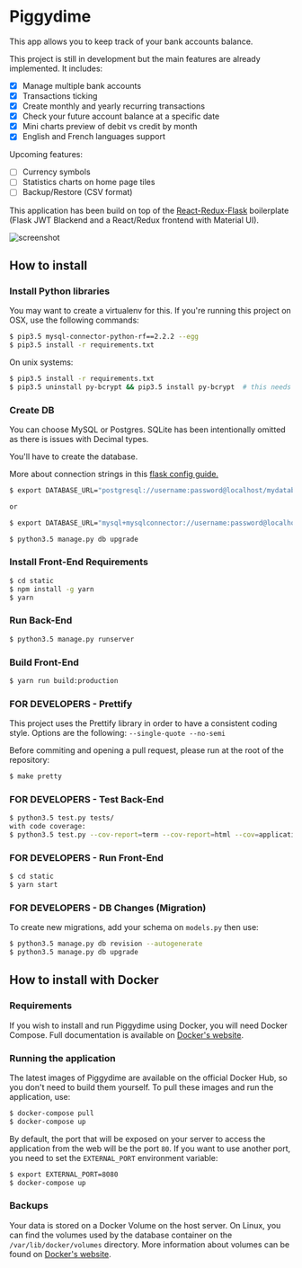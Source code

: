 # Piggydime #

This app allows you to keep track of your bank accounts balance.

This project is still in development but the main features are already implemented. It includes:

 * [x] Manage multiple bank accounts
 * [x] Transactions ticking
 * [x] Create monthly and yearly recurring transactions
 * [x] Check your future account balance at a specific date
 * [x] Mini charts preview of debit vs credit by month
 * [x] English and French languages support

 Upcoming features:

 * [ ] Currency symbols
 * [ ] Statistics charts on home page tiles
 * [ ] Backup/Restore (CSV format)

This application has been build on top of the [React-Redux-Flask](https://github.com/dternyak/React-Redux-Flask) boilerplate (Flask JWT Blackend and a React/Redux frontend with Material UI).

![screenshot](http://i.imgur.com/lemwdQQ.png)

## How to install

### Install Python libraries
You may want to create a virtualenv for this.
If you're running this project on OSX, use the following commands:
```sh
$ pip3.5 mysql-connector-python-rf==2.2.2 --egg
$ pip3.5 install -r requirements.txt
```
On unix systems:
```sh
$ pip3.5 install -r requirements.txt
$ pip3.5 uninstall py-bcrypt && pip3.5 install py-bcrypt  # this needs to be fixed
```

### Create DB

You can choose MySQL or Postgres.
SQLite has been intentionally omitted as there is issues with Decimal types.

You'll have to create the database.

More about connection strings in this [flask config guide.](http://flask-sqlalchemy.pocoo.org/2.1/config/)

```sh
$ export DATABASE_URL="postgresql://username:password@localhost/mydatabase"

or

$ export DATABASE_URL="mysql+mysqlconnector://username:password@localhost/mydatabase"

$ python3.5 manage.py db upgrade
```

### Install Front-End Requirements
```sh
$ cd static
$ npm install -g yarn
$ yarn
```

### Run Back-End

```sh
$ python3.5 manage.py runserver
```

### Build Front-End

```sh
$ yarn run build:production
```

### FOR DEVELOPERS -  Prettify

This project uses the Prettify library in order to have a consistent coding style.
Options are the following: `--single-quote --no-semi`

Before commiting and opening a pull request, please run at the root of the repository:

```sh
$ make pretty
```

### FOR DEVELOPERS - Test Back-End

```sh
$ python3.5 test.py tests/
with code coverage:
$ python3.5 test.py --cov-report=term --cov-report=html --cov=application/ tests/
```

### FOR DEVELOPERS -  Run Front-End

```sh
$ cd static
$ yarn start
```

### FOR DEVELOPERS - DB Changes (Migration)

To create new migrations, add your schema on `models.py` then use:

```sh
$ python3.5 manage.py db revision --autogenerate
$ python3.5 manage.py db upgrade
```

## How to install with Docker

### Requirements

If you wish to install and run Piggydime using Docker, you will need Docker Compose.
Full documentation is available on [Docker's website](https://docs.docker.com/compose/).

### Running the application

The latest images of Piggydime are available on the official Docker Hub, so you don't need to build them yourself.
To pull these images and run the application, use:

```sh
$ docker-compose pull
$ docker-compose up
```

By default, the port that will be exposed on your server to access the application from the web will be the port `80`.
If you want to use another port, you need to set the `EXTERNAL_PORT` environment variable:

```sh
$ export EXTERNAL_PORT=8080
$ docker-compose up
```

### Backups

Your data is stored on a Docker Volume on the host server.
On Linux, you can find the volumes used by the database container on the `/var/lib/docker/volumes` directory.
More information about volumes can be found on [Docker's website](https://docs.docker.com/engine/tutorials/dockervolumes/).

